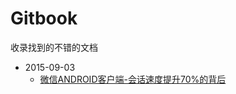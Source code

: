 # Gitbook

收录找到的不错的文档



* 2015-09-03
   * [微信ANDROID客户端-会话速度提升70%的背后](2015-09-03/weixin_android1.md)
